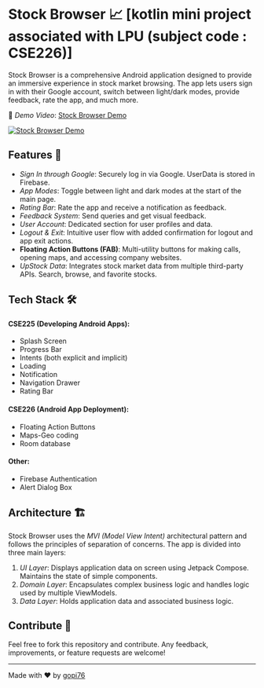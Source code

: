 # Stock Browser 📈   [kotlin mini project associated with LPU (subject code : CSE226)]

Stock Browser is a comprehensive Android application designed to provide an immersive experience in stock market browsing. The app lets users sign in with their Google account, switch between light/dark modes, provide feedback, rate the app, and much more.

🔗 *Demo Video*: [Stock Browser Demo](https://youtu.be/ZZTPk_ms-AU)

[![Stock Browser Demo](http://img.youtube.com/vi/ZZTPk_ms-AU/0.jpg)](https://www.youtube.com/watch?v=ZZTPk_ms-AU)


## Features 🌟

- *Sign In through Google*: Securely log in via Google. UserData is stored in Firebase.
- *App Modes*: Toggle between light and dark modes at the start of the main page.
- *Rating Bar*: Rate the app and receive a notification as feedback.
- *Feedback System*: Send queries and get visual feedback.
- *User Account*: Dedicated section for user profiles and data.
- *Logout & Exit*: Intuitive user flow with added confirmation for logout and app exit actions.
- **Floating Action Buttons (FAB)**: Multi-utility buttons for making calls, opening maps, and accessing company websites.
- *UpStock Data*: Integrates stock market data from multiple third-party APIs. Search, browse, and favorite stocks.

## Tech Stack 🛠

#### CSE225 (Developing Android Apps):
- Splash Screen
- Progress Bar
- Intents (both explicit and implicit)
- Loading 
- Notification
- Navigation Drawer
- Rating Bar

#### CSE226 (Android App Deployment):
- Floating Action Buttons
- Maps-Geo coding
- Room database

#### Other:
- Firebase Authentication
- Alert Dialog Box

## Architecture 🏗

Stock Browser uses the *MVI (Model View Intent)* architectural pattern and follows the principles of separation of concerns. The app is divided into three main layers:

1. *UI Layer*: Displays application data on screen using Jetpack Compose. Maintains the state of simple components.
2. *Domain Layer*: Encapsulates complex business logic and handles logic used by multiple ViewModels.
3. *Data Layer*: Holds application data and associated business logic.

## Contribute 🤝

Feel free to fork this repository and contribute. Any feedback, improvements, or feature requests are welcome!


---

Made with ❤ by [gopi76](https://github.com/gopi76)
